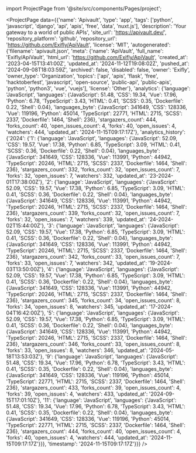 
import ProjectPage from '@site/src/components/Pages/project';

<ProjectPage
    data={{'name': 'Apivault', 'type': 'app', 'tags': ['python', 'javascript', 'django', 'api', 'apis', 'free', 'data', 'nuxt.js'], 'description': 'Your gateway to a world of public APIs', 'site_url': 'https://apivault.dev/', 'repository_platform': 'github', 'repository_url': 'https://github.com/Exifly/ApiVault', 'license': 'MIT', 'autogenerated': {'filename': 'apivault.json', 'meta': {'name': 'ApiVault', 'full_name': 'Exifly/ApiVault', 'html_url': 'https://github.com/Exifly/ApiVault', 'created_at': '2023-04-15T13:41:00Z', 'updated_at': '2024-11-12T19:08:02Z', 'pushed_at': '2024-09-08T18:03:59Z', 'archived': false, 'disabled': false, 'owner': 'Exifly', 'owner_type': 'Organization', 'topics': ['api', 'apis', 'flask', 'free', 'hacktoberfest', 'javascript', 'open-source', 'public-api', 'public-apis', 'python', 'python3', 'vue', 'vuejs'], 'license': 'Other'}, 'analytics': {'language': 'JavaScript', 'languages': {'JavaScript': 51.48, 'CSS': 19.34, 'Vue': 17.96, 'Python': 6.78, 'TypeScript': 3.43, 'HTML': 0.41, 'SCSS': 0.35, 'Dockerfile': 0.22, 'Shell': 0.04}, 'languages_byte': {'JavaScript': 341649, 'CSS': 128336, 'Vue': 119196, 'Python': 45014, 'TypeScript': 22771, 'HTML': 2715, 'SCSS': 2337, 'Dockerfile': 1464, 'Shell': 236}, 'stargazers_count': 444, 'forks_count': 40, 'open_issues_count': 4, 'forks': 40, 'open_issues': 4, 'watchers': 444, 'updated_at': '2024-11-15T09:17:17Z'}, 'analytics_history': {'2024': {'1': {'language': 'JavaScript', 'languages': {'JavaScript': 52.09, 'CSS': 19.57, 'Vue': 17.38, 'Python': 6.85, 'TypeScript': 3.09, 'HTML': 0.41, 'SCSS': 0.36, 'Dockerfile': 0.22, 'Shell': 0.04}, 'languages_byte': {'JavaScript': 341649, 'CSS': 128336, 'Vue': 113991, 'Python': 44942, 'TypeScript': 20246, 'HTML': 2715, 'SCSS': 2337, 'Dockerfile': 1464, 'Shell': 236}, 'stargazers_count': 332, 'forks_count': 32, 'open_issues_count': 7, 'forks': 32, 'open_issues': 7, 'watchers': 332, 'updated_at': '23-2024-01T17:38:00Z'}, '2': {'language': 'JavaScript', 'languages': {'JavaScript': 52.09, 'CSS': 19.57, 'Vue': 17.38, 'Python': 6.85, 'TypeScript': 3.09, 'HTML': 0.41, 'SCSS': 0.36, 'Dockerfile': 0.22, 'Shell': 0.04}, 'languages_byte': {'JavaScript': 341649, 'CSS': 128336, 'Vue': 113991, 'Python': 44942, 'TypeScript': 20246, 'HTML': 2715, 'SCSS': 2337, 'Dockerfile': 1464, 'Shell': 236}, 'stargazers_count': 339, 'forks_count': 32, 'open_issues_count': 7, 'forks': 32, 'open_issues': 7, 'watchers': 339, 'updated_at': '24-2024-02T15:44:00Z'}, '3': {'language': 'JavaScript', 'languages': {'JavaScript': 52.09, 'CSS': 19.57, 'Vue': 17.38, 'Python': 6.85, 'TypeScript': 3.09, 'HTML': 0.41, 'SCSS': 0.36, 'Dockerfile': 0.22, 'Shell': 0.04}, 'languages_byte': {'JavaScript': 341649, 'CSS': 128336, 'Vue': 113991, 'Python': 44942, 'TypeScript': 20246, 'HTML': 2715, 'SCSS': 2337, 'Dockerfile': 1464, 'Shell': 236}, 'stargazers_count': 342, 'forks_count': 33, 'open_issues_count': 7, 'forks': 33, 'open_issues': 7, 'watchers': 342, 'updated_at': '19-2024-03T13:50:00Z'}, '4': {'language': 'JavaScript', 'languages': {'JavaScript': 52.09, 'CSS': 19.57, 'Vue': 17.38, 'Python': 6.85, 'TypeScript': 3.09, 'HTML': 0.41, 'SCSS': 0.36, 'Dockerfile': 0.22, 'Shell': 0.04}, 'languages_byte': {'JavaScript': 341649, 'CSS': 128336, 'Vue': 113991, 'Python': 44942, 'TypeScript': 20246, 'HTML': 2715, 'SCSS': 2337, 'Dockerfile': 1464, 'Shell': 236}, 'stargazers_count': 345, 'forks_count': 34, 'open_issues_count': 8, 'forks': 34, 'open_issues': 8, 'watchers': 345, 'updated_at': '17-2024-04T16:42:00Z'}, '5': {'language': 'JavaScript', 'languages': {'JavaScript': 52.09, 'CSS': 19.57, 'Vue': 17.38, 'Python': 6.85, 'TypeScript': 3.09, 'HTML': 0.41, 'SCSS': 0.36, 'Dockerfile': 0.22, 'Shell': 0.04}, 'languages_byte': {'JavaScript': 341649, 'CSS': 128336, 'Vue': 113991, 'Python': 44942, 'TypeScript': 20246, 'HTML': 2715, 'SCSS': 2337, 'Dockerfile': 1464, 'Shell': 236}, 'stargazers_count': 346, 'forks_count': 33, 'open_issues_count': 8, 'forks': 33, 'open_issues': 8, 'watchers': 346, 'updated_at': '2024-05-18T13:53:03Z'}, '9': {'language': 'JavaScript', 'languages': {'JavaScript': 51.48, 'CSS': 19.34, 'Vue': 17.96, 'Python': 6.78, 'TypeScript': 3.43, 'HTML': 0.41, 'SCSS': 0.35, 'Dockerfile': 0.22, 'Shell': 0.04}, 'languages_byte': {'JavaScript': 341649, 'CSS': 128336, 'Vue': 119196, 'Python': 45014, 'TypeScript': 22771, 'HTML': 2715, 'SCSS': 2337, 'Dockerfile': 1464, 'Shell': 236}, 'stargazers_count': 433, 'forks_count': 39, 'open_issues_count': 4, 'forks': 39, 'open_issues': 4, 'watchers': 433, 'updated_at': '2024-09-15T17:01:10Z'}, '11': {'language': 'JavaScript', 'languages': {'JavaScript': 51.48, 'CSS': 19.34, 'Vue': 17.96, 'Python': 6.78, 'TypeScript': 3.43, 'HTML': 0.41, 'SCSS': 0.35, 'Dockerfile': 0.22, 'Shell': 0.04}, 'languages_byte': {'JavaScript': 341649, 'CSS': 128336, 'Vue': 119196, 'Python': 45014, 'TypeScript': 22771, 'HTML': 2715, 'SCSS': 2337, 'Dockerfile': 1464, 'Shell': 236}, 'stargazers_count': 444, 'forks_count': 40, 'open_issues_count': 4, 'forks': 40, 'open_issues': 4, 'watchers': 444, 'updated_at': '2024-11-15T09:17:17Z'}}}, 'timestamp': '2024-11-15T09:17:17Z'}}}
/>
